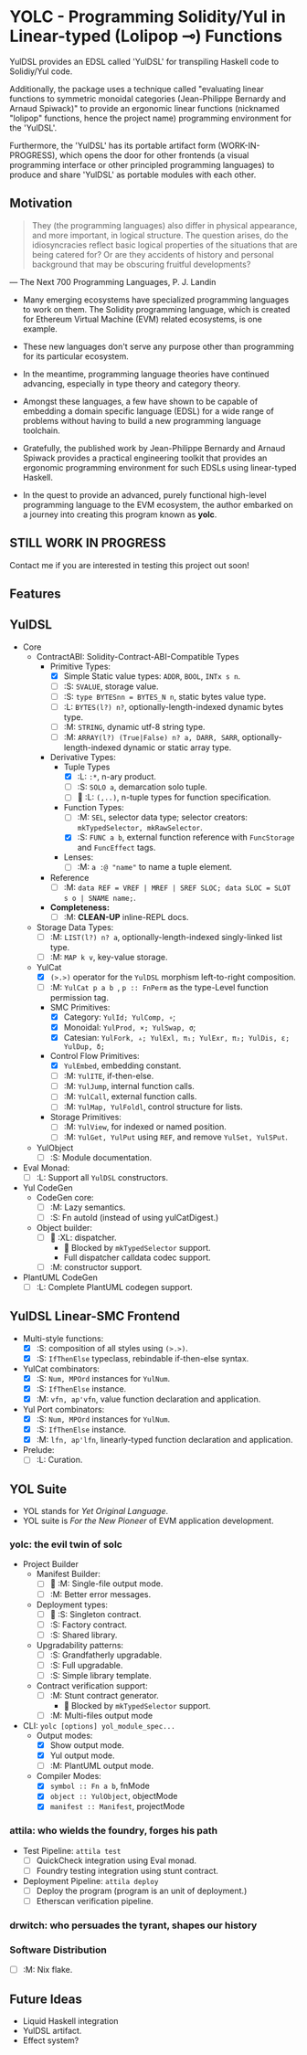 YOLC - Programming Solidity/Yul in Linear-typed (Lolipop ⊸) Functions
=====================================================================

YulDSL provides an EDSL called 'YulDSL' for transpiling Haskell code to Solidiy/Yul code.

Additionally, the package uses a technique called "evaluating linear functions to symmetric monoidal categories
(Jean-Philippe Bernardy and Arnaud Spiwack)" to provide an ergonomic linear functions (nicknamed "lolipop" functions,
hence the project name) programming environment for the 'YulDSL'.

Furthermore, the 'YulDSL' has its portable artifact form (WORK-IN-PROGRESS), which opens the door for other frontends (a
visual programming interface or other principled programming languages) to produce and share 'YulDSL' as portable
modules with each other.

Motivation
----------

> They (the programming languages) also differ in physical appearance, and more important, in logical structure. The
> question arises, do the idiosyncracies reflect basic logical properties of the situations that are being catered for?
> Or are they accidents of history and personal background that may be obscuring fruitful developments?

— The Next 700 Programming Languages, P. J. Landin

* Many emerging ecosystems have specialized programming languages to work on them. The Solidity programming language,
  which is created for Ethereum Virtual Machine (EVM) related ecosystems, is one example.

* These new languages don't serve any purpose other than programming for its particular ecosystem.

* In the meantime, programming language theories have continued advancing, especially in type theory and category
  theory.

* Amongst these languages, a few have shown to be capable of embedding a domain specific language (EDSL) for a wide
  range of problems without having to build a new programming language toolchain.

* Gratefully, the published work by Jean-Philippe Bernardy and Arnaud Spiwack provides a practical engineering toolkit
  that provides an ergonomic programming environment for such EDSLs using linear-typed Haskell.

* In the quest to provide an advanced, purely functional high-level programming language to the EVM ecosystem, the author
  embarked on a journey into creating this program known as **yolc**.

STILL WORK IN PROGRESS
----------------------

Contact me if you are interested in testing this project out soon!

Features
--------

## YulDSL

- Core
  - ContractABI: Solidity-Contract-ABI-Compatible Types
    - Primitive Types:
      - [x] Simple Static value types: `ADDR`, `BOOL`, `INTx s n`.
      - [ ] :S: `SVALUE`, storage value.
      - [ ] :S: `type BYTESnn = BYTES_N n`, static bytes value type.
      - [ ] :L: `BYTES(l?) n?`, optionally-length-indexed dynamic bytes type.
      - [ ] :M: `STRING`, dynamic utf-8 string type.
      - [ ] :M: `ARRAY(l?) (True|False) n? a, DARR, SARR`, optionally-length-indexed dynamic or static array type.
    - Derivative Types:
      - Tuple Types
        - [x] :L: `:*`, n-ary product.
        - [ ] :S: `SOLO a`, demarcation solo tuple.
        - [ ] 🔴 :L: `(,..)`, n-tuple types for function specification.
      - Function Types:
        - [ ] :M: `SEL`, selector data type; selector creators: `mkTypedSelector, mkRawSelector`.
        - [x] :S: `FUNC a b`, external function reference with `FuncStorage` and `FuncEffect` tags.
      - Lenses:
        - [ ] :M: `a :@ "name"` to name a tuple element.
    - Reference
      - [ ] :M: `data REF = VREF | MREF | SREF SLOC; data SLOC = SLOT s o | SNAME name;`.
    - **Completeness:**
      - [ ] :M: **CLEAN-UP** inline-REPL docs.
  - Storage Data Types:
      - [ ] :M: `LIST(l?) n? a`, optionally-length-indexed singly-linked list type.
      - [ ] :M: `MAP k v`, key-value storage.
  - YulCat
      - [x] `(>.>)` operator for the `YulDSL` morphism left-to-right composition.
      - [ ] :M: `YulCat p a b `, `p :: FnPerm` as the type-Level function permission tag.
      - SMC Primitives:
        - [x] Category: `YulId; YulComp, ∘`;
        - [x] Monoidal: `YulProd, ×; YulSwap, σ`;
        - [x] Catesian: `YulFork, ▵; YulExl, π₁; YulExr, π₂; YulDis, ε; YulDup, δ;`
      - Control Flow Primitives:
        - [x] `YulEmbed`, embedding constant.
        - [ ] :M: `YulITE`, if-then-else.
        - [ ] :M: `YulJump`, internal function calls.
        - [ ] :M: `YulCall`, external function calls.
        - [ ] :M: `YulMap, YulFoldl`, control structure for lists.
      - Storage Primitives:
        - [ ] :M: `YulView`, for indexed or named position.
        - [ ] :M: `YulGet, YulPut` using `REF`, and remove `YulSet, YulSPut`.
  - YulObject
    - [ ] :S: Module documentation.
- Eval Monad:
  - [ ] :L: Support all `YulDSL` constructors.
- Yul CodeGen
  - CodeGen core:
    - [ ] :M: Lazy semantics.
    - [ ] :S: Fn autoId (instead of using yulCatDigest.)
  - Object builder:
    - [ ] 🚧 :XL: dispatcher.
      - 🔴 Blocked by `mkTypedSelector` support.
      - Full dispatcher calldata codec support.
    - [ ] :M: constructor support.
- PlantUML CodeGen
  - [ ] :L: Complete PlantUML codegen support.

## YulDSL Linear-SMC Frontend

- Multi-style functions:
  - [x] :S: composition of all styles using `(>.>)`.
  - [x] :S: `IfThenElse` typeclass, rebindable if-then-else syntax.
- YulCat combinators:
  - [x] :S: `Num, MPOrd` instances for `YulNum`.
  - [x] :S: `IfThenElse` instance.
  - [x] :M: `vfn, ap'vfn`, value function declaration and application.
- Yul Port combinators:
  - [x] :S: `Num, MPOrd` instances for `YulNum`.
  - [x] :S: `IfThenElse` instance.
  - [x] :M: `lfn, ap'lfn`, linearly-typed function declaration and application.
- Prelude:
  - [ ] :L: Curation.

## YOL Suite

- YOL stands for *Yet Original Language*.
- YOL suite is *For the New Pioneer* of EVM application development.

### yolc: the evil twin of solc

- Project Builder
  - Manifest Builder:
    - [ ] 🚧 :M: Single-file output mode.
    - [ ] :M: Better error messages.
  - Deployment types:
    - [ ] 🚧 :S: Singleton contract.
    - [ ] :S: Factory contract.
    - [ ] :S: Shared library.
  - Upgradability patterns:
    - [ ] :S: Grandfatherly upgradable.
    - [ ] :S: Full upgradable.
    - [ ] :S: Simple library template.
  - Contract verification support:
    - [ ] :M: Stunt contract generator.
      - 🔴 Blocked by `mkTypedSelector` support.
    - [ ] :M: Multi-files output mode
- CLI: `yolc [options] yol_module_spec...`
  - Output modes:
    - [x] Show output mode.
    - [x] Yul output mode.
    - [ ] :M: PlantUML output mode.
  - Compiler Modes:
    - [x] `symbol :: Fn a b`, fnMode
    - [x] `object :: YulObject`, objectMode
    - [x] `manifest :: Manifest`, projectMode

### attila: who wields the foundry, forges his path

- Test Pipeline: `attila test`
  - [ ] QuickCheck integration using Eval monad.
  - [ ] Foundry testing integration using stunt contract.
- Deployment Pipeline: `attila deploy`
  - [ ] Deploy the program (program is an unit of deployment.)
  - [ ] Etherscan verification pipeline.

### drwitch: who persuades the tyrant, shapes our history


### Software Distribution

- [ ] :M: Nix flake.

Future Ideas
------------

- Liquid Haskell integration
- YulDSL artifact.
- Effect system?
